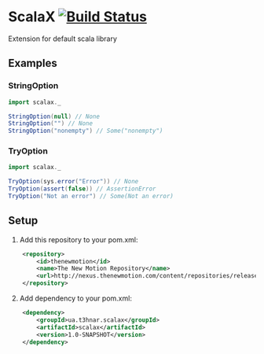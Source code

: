 # ScalaX [![Build Status](https://secure.travis-ci.org/t3hnar/scalax.png)](http://travis-ci.org/t3hnar/scalax)

Extension for default scala library

## Examples

### StringOption

```scala
import scalax._

StringOption(null) // None
StringOption("") // None
StringOption("nonempty") // Some("nonempty")
```

### TryOption

```scala
import scalax._

TryOption(sys.error("Error")) // None
TryOption(assert(false)) // AssertionError
TryOption("Not an error") // Some(Not an error)
```

## Setup

1. Add this repository to your pom.xml:
```xml
    <repository>
        <id>thenewmotion</id>
        <name>The New Motion Repository</name>
        <url>http://nexus.thenewmotion.com/content/repositories/releases-public</url>
    </repository>
```

2. Add dependency to your pom.xml:
```xml
    <dependency>
        <groupId>ua.t3hnar.scalax</groupId>
        <artifactId>scalax</artifactId>
        <version>1.0-SNAPSHOT</version>
    </dependency>
```